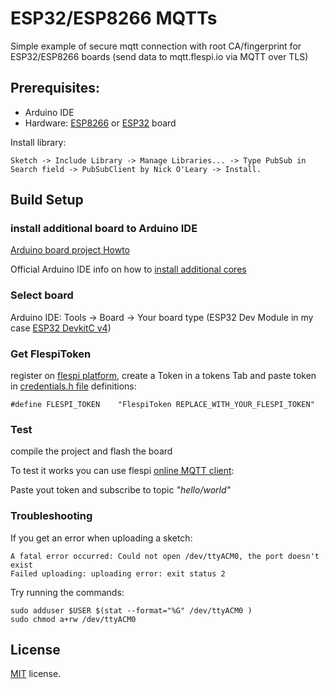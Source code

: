 # ESP32/ESP8266 MQTTs
Simple example of secure mqtt connection with root CA/fingerprint for ESP32/ESP8266 boards (send data to mqtt.flespi.io via MQTT over TLS)

## Prerequisites:

- Arduino IDE
- Hardware: [ESP8266](https://en.wikipedia.org/wiki/ESP8266) or [ESP32](https://en.wikipedia.org/wiki/ESP32) board

Install library:
```
Sketch -> Include Library -> Manage Libraries... -> Type PubSub in Search field -> PubSubClient by Nick O'Leary -> Install.
```


## Build Setup

### install additional board to Arduino IDE
[Arduino board project Howto](https://github.com/esp8266/Arduino/blob/master/README.md#installing-with-boards-manager)

Official Arduino IDE info on how to [install additional cores](https://www.arduino.cc/en/Guide/Cores)

### Select board
Arduino IDE: Tools -> Board -> Your board type (ESP32 Dev Module in my case [ESP32 DevkitC v4](https://docs.espressif.com/projects/esp-idf/en/latest/esp32/hw-reference/esp32/get-started-devkitc.html))

### Get FlespiToken
register on [flespi platform](https://flespi.io), create a Token in a tokens Tab and paste token in [credentials.h file](https://github.com/flespi-software/ESP32-ESP8266_mqtts/blob/main/ESP_Certificate/credentials.h) definitions:

```#define FLESPI_TOKEN    "FlespiToken REPLACE_WITH_YOUR_FLESPI_TOKEN" ```

### Test
compile the project and flash the board

To test it works you can use flespi [online MQTT client](https://flespi.com/tools/mqtt-board): 

Paste yout token and subscribe to topic *"hello/world"*

### Troubleshooting
If you get an error when uploading a sketch:
```
A fatal error occurred: Could not open /dev/ttyACM0, the port doesn't exist
Failed uploading: uploading error: exit status 2
```
Try running the commands:
```
sudo adduser $USER $(stat --format="%G" /dev/ttyACM0 )
sudo chmod a+rw /dev/ttyACM0
```

## License
[MIT](https://github.com/flespi-software/ESP32-ESP8266_mqtts/blob/main/LICENSE) license.
